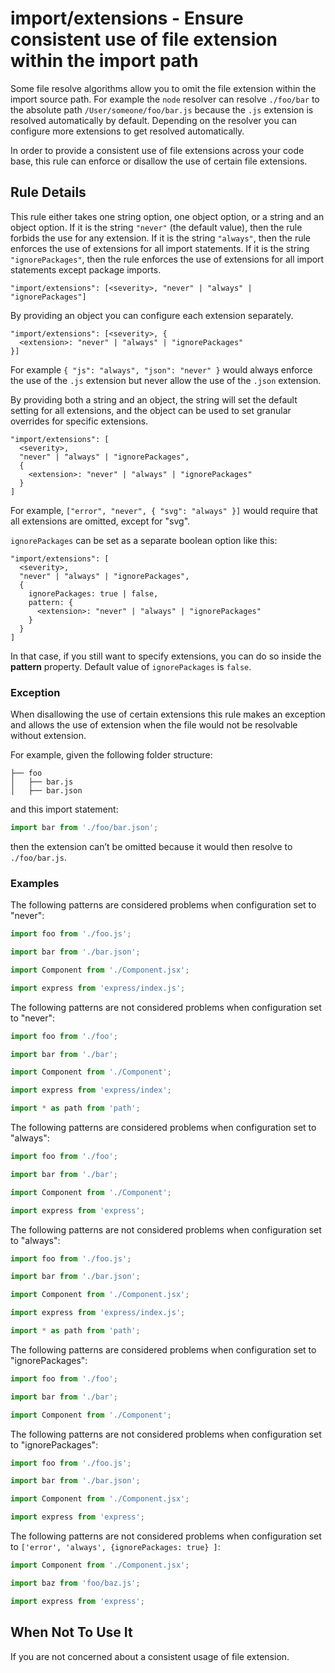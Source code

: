 # import/extensions - Ensure consistent use of file extension within the import path

Some file resolve algorithms allow you to omit the file extension within the import source path. For example the `node` resolver can resolve `./foo/bar` to the absolute path `/User/someone/foo/bar.js` because the `.js` extension is resolved automatically by default. Depending on the resolver you can configure more extensions to get resolved automatically.

In order to provide a consistent use of file extensions across your code base, this rule can enforce or disallow the use of certain file extensions.

## Rule Details

This rule either takes one string option, one object option, or a string and an object option. If it is the string `"never"` (the default value), then the rule forbids the use for any extension. If it is the string `"always"`, then the rule enforces the use of extensions for all import statements. If it is the string `"ignorePackages"`, then the rule enforces the use of extensions for all import statements except package imports.

```
"import/extensions": [<severity>, "never" | "always" | "ignorePackages"]
```

By providing an object you can configure each extension separately.

```
"import/extensions": [<severity>, {
  <extension>: "never" | "always" | "ignorePackages"
}]
```

 For example `{ "js": "always", "json": "never" }` would always enforce the use of the `.js` extension but never allow the use of the `.json` extension.

By providing both a string and an object, the string will set the default setting for all extensions, and the object can be used to set granular overrides for specific extensions.

```
"import/extensions": [
  <severity>,
  "never" | "always" | "ignorePackages",
  {
    <extension>: "never" | "always" | "ignorePackages"
  }
]
```

For example, `["error", "never", { "svg": "always" }]` would require that all extensions are omitted, except for "svg".

`ignorePackages` can be set as a separate boolean option like this:
```
"import/extensions": [
  <severity>,
  "never" | "always" | "ignorePackages",
  {
    ignorePackages: true | false,
    pattern: {
      <extension>: "never" | "always" | "ignorePackages"
    }
  }
]
```
In that case, if you still want to specify extensions, you can do so inside the **pattern** property.
Default value of `ignorePackages` is `false`.


### Exception

When disallowing the use of certain extensions this rule makes an exception and allows the use of extension when the file would not be resolvable without extension.

For example, given the following folder structure:

```
├── foo
│   ├── bar.js
│   ├── bar.json
```

and this import statement:

```js
import bar from './foo/bar.json';
```

then the extension can’t be omitted because it would then resolve to `./foo/bar.js`.

### Examples

The following patterns are considered problems when configuration set to "never":

```js
import foo from './foo.js';

import bar from './bar.json';

import Component from './Component.jsx';

import express from 'express/index.js';
```

The following patterns are not considered problems when configuration set to "never":

```js
import foo from './foo';

import bar from './bar';

import Component from './Component';

import express from 'express/index';

import * as path from 'path';
```

The following patterns are considered problems when configuration set to "always":

```js
import foo from './foo';

import bar from './bar';

import Component from './Component';

import express from 'express';
```

The following patterns are not considered problems when configuration set to "always":

```js
import foo from './foo.js';

import bar from './bar.json';

import Component from './Component.jsx';

import express from 'express/index.js';

import * as path from 'path';
```

The following patterns are considered problems when configuration set to "ignorePackages":

```js
import foo from './foo';

import bar from './bar';

import Component from './Component';

```

The following patterns are not considered problems when configuration set to "ignorePackages":

```js
import foo from './foo.js';

import bar from './bar.json';

import Component from './Component.jsx';

import express from 'express';

```

The following patterns are not considered problems when configuration set to `['error', 'always', {ignorePackages: true} ]`:

```js
import Component from './Component.jsx';

import baz from 'foo/baz.js';

import express from 'express';

```

## When Not To Use It

If you are not concerned about a consistent usage of file extension.

